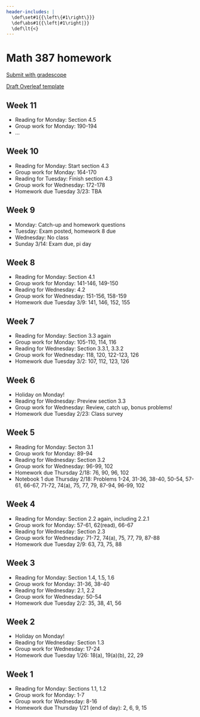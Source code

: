 ```yaml
---
header-includes: |
  \def\set#1{{\left\{#1\right\}}}
  \def\abs#1{{\left|#1\right|}}
  \def\lt{<}
---
```


# Math 387 homework

[Submit with gradescope](https://www.gradescope.com/courses/218675)

[Draft Overleaf template](https://www.overleaf.com/read/wqzxckcdzwzr)

## Week 11

* Reading for Monday: Section 4.5
* Group work for Monday: 190-194
* ...

## Week 10

* Reading for Monday: Start section 4.3
* Group work for Monday: 164-170
* Reading for Tuesday: Finish section 4.3
* Group work for Wednesday: 172-178
* Homework due Tuesday 3/23: TBA

## Week 9

* Monday: Catch-up and homework questions
* Tuesday: Exam posted, homework 8 due
* Wednesday: No class
* Sunday 3/14: Exam due, pi day

## Week 8

* Reading for Monday: Section 4.1
* Group work for Monday: 141-146, 149-150
* Reading for Wednesday: 4.2
* Group work for Wednesday: 151-156, 158-159
* Homework due Tuesday 3/9: 141, 146, 152, 155

## Week 7

* Reading for Monday: Section 3.3 again
* Group work for Monday: 105-110, 114, 116
* Reading for Wednesday: Section 3.3.1, 3.3.2
* Group work for Wednesday: 118, 120, 122-123, 126
* Homework due Tuesday 3/2: 107, 112, 123, 126

## Week 6

* Holiday on Monday!
* Reading for Wednesday: Preview section 3.3
* Group work for Wednesday: Review, catch up, bonus problems!
* Homework due Tuesday 2/23: Class survey

## Week 5

* Reading for Monday: Secton 3.1
* Group work for Monday: 89-94
* Reading for Wednesday: Section 3.2
* Group work for Wednesday: 96-99, 102
* Homework due Thursday 2/18: 76, 90, 96, 102
* Notebook 1 due Thursday 2/18: Problems 1-24, 31-36, 38-40, 50-54, 57-61, 66-67, 71-72, 74(a), 75, 77, 79, 87-94, 96-99, 102

## Week 4

* Reading for Monday: Section 2.2 again, including 2.2.1
* Group work for Monday: 57-61, 62(read), 66-67
* Reading for Wednesday: Section 2.3
* Group work for Wednesday: 71-72, 74(a), 75, 77, 79, 87-88
* Homework due Tuesday 2/9: 63, 73, 75, 88

## Week 3

* Reading for Monday: Section 1.4, 1.5, 1.6
* Group work for Monday: 31-36, 38-40
* Reading for Wednesday: 2.1, 2.2
* Group work for Wednesday: 50-54
* Homework due Tuesday 2/2: 35, 38, 41, 56

## Week 2

* Holiday on Monday!
* Reading for Wednesday: Section 1.3
* Group work for Wednesday: 17-24
* Homework due Tuesday 1/26: 18(a), 19(a)(b), 22, 29

## Week 1

* Reading for Monday: Sections 1.1, 1.2
* Group work for Monday: 1-7
* Group work for Wednesday: 8-16
* Homework due Thursday 1/21 (end of day): 2, 6, 9, 15


<script type='text/x-mathjax-config'>
  MathJax.Hub.Config({
    tex2jax: {
      inlineMath: [['$','$'], ['\\(','\\)']],
      processEscapes: true
    },
    TeX: {
      Macros: {
        set: ["{\\left\\{ #1 \\right\\}}", 1],
        abs: ["{\\left| #1 \\right|}", 1],
        lt: ["<"]
      }
    }
  });
</script>
<script src='https://cdnjs.cloudflare.com/ajax/libs/mathjax/2.7.2/MathJax.js?config=TeX-AMS_HTML'></script>